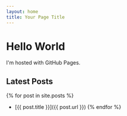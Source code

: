 ```yaml
---
layout: home
title: Your Page Title
---
```


# Hello World
I'm hosted with GitHub Pages.

## Latest Posts
{% for post in site.posts %}
* [{{ post.title }}]({{ post.url }})
{% endfor %}
